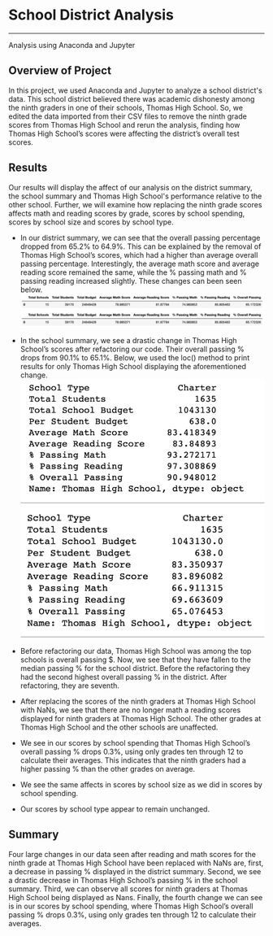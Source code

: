 # School District Analysis 
---
Analysis using Anaconda and Jupyter 

## Overview of Project
In this project, we used Anaconda and Jupyter to analyze a school district's data. This school district believed there was academic dishonesty among the ninth graders in one of their schools, Thomas High School. So, we edited the data imported from their CSV files to remove the ninth grade scores from Thomas High School and rerun the analysis, finding how Thomas High School’s scores were affecting the district’s overall test scores. 
## Results
Our results will display the affect of our analysis on the district summary, the school summary and Thomas High School's performance relative to the other school. Further, we will examine how replacing the ninth grade scores affects math and reading scores by grade, scores by school spending, scores by school size and scores by school type.

* In our district summary, we can see that the overall passing percentage dropped from 65.2% to 64.9%. This can be explained by the removal of Thomas High School’s scores, which had a higher than average overall passing percentage. Interestingly, the average math score and average reading score remained the same, while the % passing math and % passing reading increased slightly. These changes can been seen below. 
![district_summary_before.png](district_summary_before.png)
![district_summary_after.png](district_summary_after.png)
* In the school summary, we see a drastic change in Thomas High School’s scores after refactoring our code. Their overall passing % drops from 90.1% to 65.1%. Below, we used the loc() method to print results for only Thomas High School displaying the aforementioned change. 
![school_summary_before.png](school_summary_before.png)
![school_summary_after.png](school_summary_after.png)
* Before refactoring our data, Thomas High School was among the top schools is overall passing $. Now, we see that they have fallen to the median passing % for the school district. Before the refactoring they had the second highest overall passing % in the district. After refactoring, they are seventh.

* After replacing the scores of the ninth graders at Thomas High School with NaNs, we see that there are no longer math a reading scores displayed for ninth graders at Thomas High School. The other grades at Thomas High School and the other schools are unaffected.

* We see in our scores by school spending that Thomas High School’s overall passing % drops 0.3%, using only grades ten through 12 to calculate their averages. This indicates that the ninth graders had a higher passing % than the other grades on average. 

* We see the same affects in scores by school size as we did in scores by school spending. 

* Our scores by school type appear to remain unchanged. 

## Summary 
Four large changes in our data seen after reading and math scores for the ninth grade at Thomas High School have been replaced with NaNs are, first, a decrease in passing % displayed in the district summary. Second, we see a drastic decrease in Thomas High School’s passing % in the school summary. Third, we can observe all scores for ninth graders at Thomas High School being displayed as Nans. Finally, the fourth change we can see is in our scores by school spending,  where Thomas High School’s overall passing % drops 0.3%, using only grades ten through 12 to calculate their averages.
